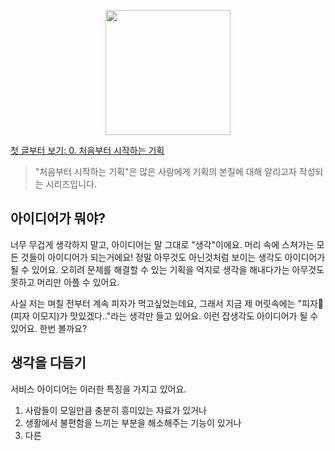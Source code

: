 <p align="center"><img src="https://i.imgur.com/wUFdbUb.png" width="200px"></p>

[첫 글부터 보기: 0. 처음부터 시작하는 기획](../)
> "처음부터 시작하는 기획"은  많은 사람에게 기획의 본질에 대해 알리고자 작성되는 시리즈입니다. 

## 아이디어가 뭐야?
너무 무겁게 생각하지 말고, 아이디어는 말 그대로 "생각"이에요. 머리 속에 스쳐가는 모든 것들이 아이디어가 되는거에요! 정말 아무것도 아닌것처럼 보이는 생각도 아이디어가 될 수 있어요. 오히려 문제를 해결할 수 있는 기획을 억지로 생각을 해내다가는 아무것도 못하고 머리만 아플 수 있어요.

사실 저는 며칠 전부터 계속 피자가 먹고싶었는데요, 그래서 지금 제 머릿속에는 "피자🍕(피자 이모지)가 맛있겠다.."라는 생각만 들고 있어요. 이런 잡생각도 아이디어가 될 수 있어요. 한번 볼까요?

## 생각을 다듬기
서비스 아이디어는 이러한 특징을 가지고 있어요.
1. 사람들이 모일만큼 충분히 흥미있는 자료가 있거나
2. 생활에서 불편함을 느끼는 부분을 해소해주는 기능이 있거나
3. 다른
<!--stackedit_data:
eyJoaXN0b3J5IjpbLTQ1ODkxNzc1OSwxODA2NTU2NzgxLDQ3Mz
E2NDMzNF19
-->